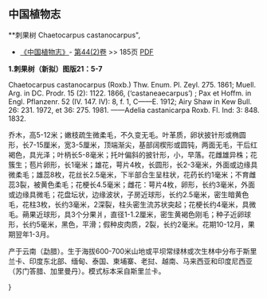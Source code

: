 
## 中国植物志



**刺果树 Chaetocarpus castanocarpus",



* [《中国植物志》](http://www.iplant.cn/frps)- [第44(2)卷](http://www.iplant.cn/frps/vol/44(2)) >> 185页 [PDF](http://www.iplant.cn/frps/pdf/44(2)/185.PDF)


**1.刺果树（新拟）图版21：5-7**

Chaetocarpus castanocarpus (Roxb.) Thw. Enum. Pl. Zeyl. 275. 1861; Muell. Arg. in DC. Prodr. 15 (2): 1122. 1866, (‘castaneaecarpus’) ; Pax et Hoffm. in Engl. Pflanzenr. 52 (IV. 147. IV): 8, f. 1, C——E. 1912; Airy Shaw in Kew Bull. 26: 231. 1972, et 36: 275. 1981. ——Adelia castanicarpa Roxb. Fl. Ind: 3: 848. 1832.

乔木，高5-12米；嫩枝疏生微柔毛，不久变无毛。叶革质，卵状披针形或椭圆形，长7-15厘米，宽3-5厘米，顶端渐尖，基部阔楔形或圆钝，两面无毛，干后红褐色，具光泽；叶柄长5-8毫米；托叶偏斜的披针形，小，早落。花雌雄异株；花簇生；苞片卵形，长1毫米；雄花，萼片4枚，长圆形，长2-3毫米，外面或边缘具微柔毛；雄蕊8枚，花丝长2.5毫米，下半部合生呈柱状，花药长约1毫米；不育雌蕊3裂，被黄色柔毛；花梗长4.5毫米；雌花：萼片4枚，卵形，长约3毫米，外面或边缘具微毛；花盘坛状，边缘波状，子房近球形，长约2.5毫米，密生暗黄色毛，花柱3枚，长约3毫米，2深裂，柱头密生流苏状突起；花梗长约4毫米，具微毛。蒴果近球形，具3个分果爿，直径1-1.2厘米，密生黄褐色刚毛；种子近卵球形，长约5毫米，黑色，平滑；假种皮肉质，2裂，长约2毫米。花期10-12月，果期翌年1-3月。

产于云南（勐腊）。生于海拔600-700米山地或平坝常绿林或次生林中分布于斯里兰卡、印度东北部、缅甸、泰国、柬埔寨、老挝、越南、马来西亚和印度尼西亚（苏门答腊、加里曼丹）。模式标本采自斯里兰卡。



}